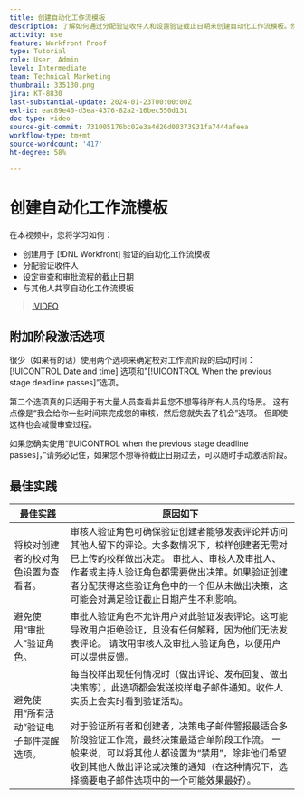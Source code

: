 ```yaml
---
title: 创建自动化工作流模板
description: 了解如何通过分配验证收件人和设置验证截止日期来创建自动化工作流模板。然后与其他用户共享该模板。
activity: use
feature: Workfront Proof
type: Tutorial
role: User, Admin
level: Intermediate
team: Technical Marketing
thumbnail: 335130.png
jira: KT-8830
last-substantial-update: 2024-01-23T00:00:00Z
exl-id: eac89e40-d3ea-4376-82a2-16bec550d131
doc-type: video
source-git-commit: 731005176bc02e3a4d26d00373931fa7444afeea
workflow-type: tm+mt
source-wordcount: '417'
ht-degree: 58%

---
```


# 创建自动化工作流模板

在本视频中，您将学习如何：

* 创建用于 [!DNL  Workfront] 验证的自动化工作流模板
* 分配验证收件人
* 设定审查和审批流程的截止日期
* 与其他人共享自动化工作流模板

>[!VIDEO](https://video.tv.adobe.com/v/335130/?quality=12&learn=on)

## 附加阶段激活选项

很少（如果有的话）使用两个选项来确定校对工作流阶段的启动时间： [!UICONTROL Date and time] 选项和&quot;[!UICONTROL When the previous stage deadline passes]”选项。

第二个选项真的只适用于有大量人员查看并且您不想等待所有人员的场景。 这有点像是“我会给你一些时间来完成您的审核，然后您就失去了机会”选项。 但即使这样也会减慢审查过程。

如果您确实使用“[!UICONTROL when the previous stage deadline passes]，”请务必记住，如果您不想等待截止日期过去，可以随时手动激活阶段。

## 最佳实践

| 最佳实践 | 原因如下 |
|---|---|
| 将校对创建者的校对角色设置为查看者。 | 审核人验证角色可确保验证创建者能够发表评论并访问其他人留下的评论。大多数情况下，校样创建者无需对已上传的校样做出决定。 审批人、审核人及审批人、作者或主持人验证角色都需要做出决策。如果验证创建者分配获得这些验证角色中的一个但从未做出决策，这可能会对满足验证截止日期产生不利影响。 |
| 避免使用“审批人”验证角色。 | 审批人验证角色不允许用户对此验证发表评论。这可能导致用户拒绝验证，且没有任何解释，因为他们无法发表评论。 请改用审核人及审批人验证角色，以便用户可以提供反馈。 |
| 避免使用“所有活动”验证电子邮件提醒选项。 | 每当校样出现任何情况时（做出评论、发布回复、做出决策等），此选项都会发送校样电子邮件通知。收件人实质上会实时看到验证活动。<br><br>对于验证所有者和创建者，决策电子邮件警报最适合多阶段验证工作流，最终决策最适合单阶段工作流。 一般来说，可以将其他人都设置为“禁用”，除非他们希望收到其他人做出评论或决策的通知（在这种情况下，选择摘要电子邮件选项中的一个可能效果最好）。 |
